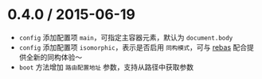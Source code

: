 # 0.4.0 / 2015-06-19

* `config` 添加配置项 `main`，可指定主容器元素，默认为 `document.body`
* `config` 添加配置项 `isomorphic`，表示是否启用 `同构模式`，可与 [rebas](https://github.com/ecomfe/rebas) 配合提供全新的同构体验～
* `boot` 方法增加 `路由配置地址` 参数，支持从路径中获取参数
